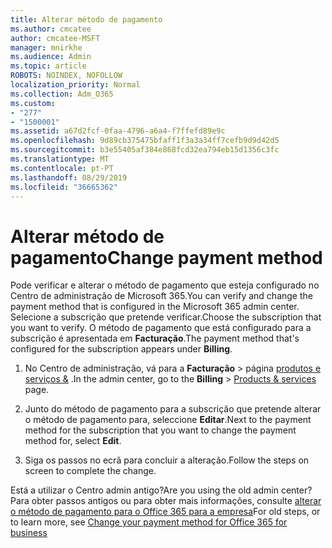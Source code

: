 ```yaml
---
title: Alterar método de pagamento
ms.author: cmcatee
author: cmcatee-MSFT
manager: mnirkhe
ms.audience: Admin
ms.topic: article
ROBOTS: NOINDEX, NOFOLLOW
localization_priority: Normal
ms.collection: Adm_O365
ms.custom:
- "277"
- "1500001"
ms.assetid: a67d2fcf-0faa-4796-a6a4-f7ffefd89e9c
ms.openlocfilehash: 9d89cb375475bfaff1f3a3a34ff7cefb9d9d42d5
ms.sourcegitcommit: b3e55405af384e868fcd32ea794eb15d1356c3fc
ms.translationtype: MT
ms.contentlocale: pt-PT
ms.lasthandoff: 08/29/2019
ms.locfileid: "36665362"
---
```

# <a name="change-payment-method"></a><span data-ttu-id="9cf40-102">Alterar método de pagamento</span><span class="sxs-lookup"><span data-stu-id="9cf40-102">Change payment method</span></span>

<span data-ttu-id="9cf40-103">Pode verificar e alterar o método de pagamento que esteja configurado no Centro de administração de Microsoft 365.</span><span class="sxs-lookup"><span data-stu-id="9cf40-103">You can verify and change the payment method that is configured in the Microsoft 365 admin center.</span></span> <span data-ttu-id="9cf40-104">Selecione a subscrição que pretende verificar.</span><span class="sxs-lookup"><span data-stu-id="9cf40-104">Choose the subscription that you want to verify.</span></span> <span data-ttu-id="9cf40-105">O método de pagamento que está configurado para a subscrição é apresentada em **Facturação**.</span><span class="sxs-lookup"><span data-stu-id="9cf40-105">The payment method that's configured for the subscription appears under **Billing**.</span></span> 
  
1. <span data-ttu-id="9cf40-106">No Centro de administração, vá para a **Facturação** \> página [produtos e serviços &](https://go.microsoft.com/fwlink/p/?linkid=842054) .</span><span class="sxs-lookup"><span data-stu-id="9cf40-106">In the admin center, go to the **Billing** \> [Products & services](https://go.microsoft.com/fwlink/p/?linkid=842054) page.</span></span>

2. <span data-ttu-id="9cf40-107">Junto do método de pagamento para a subscrição que pretende alterar o método de pagamento para, seleccione **Editar**.</span><span class="sxs-lookup"><span data-stu-id="9cf40-107">Next to the payment method for the subscription that you want to change the payment method for, select **Edit**.</span></span>

3. <span data-ttu-id="9cf40-108">Siga os passos no ecrã para concluir a alteração.</span><span class="sxs-lookup"><span data-stu-id="9cf40-108">Follow the steps on screen to complete the change.</span></span>

<span data-ttu-id="9cf40-109">Está a utilizar o Centro admin antigo?</span><span class="sxs-lookup"><span data-stu-id="9cf40-109">Are you using the old admin center?</span></span> <span data-ttu-id="9cf40-110">Para obter passos antigos ou para obter mais informações, consulte [alterar o método de pagamento para o Office 365 para a empresa](https://docs.microsoft.com/office365/admin/subscriptions-and-billing/change-payment-method)</span><span class="sxs-lookup"><span data-stu-id="9cf40-110">For old steps, or to learn more, see  [Change your payment method for Office 365 for business](https://docs.microsoft.com/office365/admin/subscriptions-and-billing/change-payment-method)</span></span>